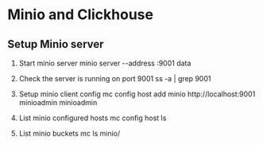 # Minio and Clickhouse

## Setup Minio server

1. Start minio server
minio server --address :9001 data

2. Check the server is running on port 9001
ss -a | grep 9001

3. Setup minio client config
mc config host add minio http://localhost:9001 minioadmin minioadmin

4. List minio configured hosts
mc config host ls

5. List minio buckets
mc ls minio/
